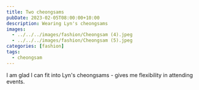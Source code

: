 ```yaml
---
title: Two cheongsams
pubDate: 2023-02-05T08:00:00+10:00
description: Wearing Lyn's cheongsams
images:
  - ../../../images/fashion/Cheongsam (4).jpeg
  - ../../../images/fashion/Cheongsam (5).jpeg
categories: [fashion]
tags:
  - cheongsam
---
```


I am glad I can fit into Lyn's cheongsams - gives me flexibility in attending events.
